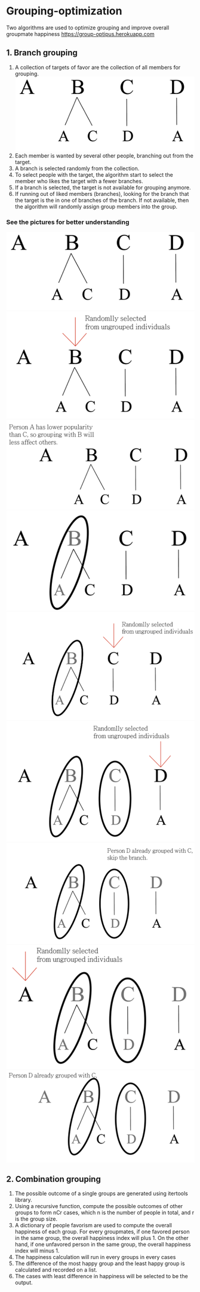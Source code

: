 # Grouping-optimization

Two algorithms are used to optimize grouping and improve overall groupmate happiness
https://group-optipus.herokuapp.com


## 1. Branch grouping
1. A collection of targets of favor are the collection of all members for grouping.
![](images/Original.png)
1. Each member is wanted by several other people, branching out from the target.
2. A branch is selected randomly from the collection.
3. To select people with the target, the algorithm start to select the member who likes the target with a fewer branches.
4. If a branch is selected, the target is not available for grouping anymore.
5. If running out of liked members (branches), looking for the branch that the target is the in one of branches of the branch. If not available, then the algorithm will randomly assign group members into the group.
### See the pictures for better understanding

![](images/Original.png)
![](images/First_selection.png)
![](images/First_BS.png)
![](images/Group_BS.png)
![](images/Second_selection.png)
![](images/Group_BS2.png)
![](images/Third_selection.png)
![](images/Forth_selection.png)
![](images/done.png)
## 2. Combination grouping
1. The possible outcome of a single groups are generated using itertools library.
2. Using a recursive function, compute the possible outcomes of other groups to form nCr cases, which n is the number of people in total, and r is the group size.
3. A dictionary of people favorism are used to compute the overall happiness of each group. For every groupmates, if one favored person in the same group, the overall happiness index will plus 1. On the other hand, if one unfavored person in the same group, the overall happiness index will minus 1.
4. The happiness calculation will run in every groups in every cases
5. The difference of the most happy group and the least happy group is calculated and recorded on a list.
6. The cases with least difference in happiness will be selected to be the output.

